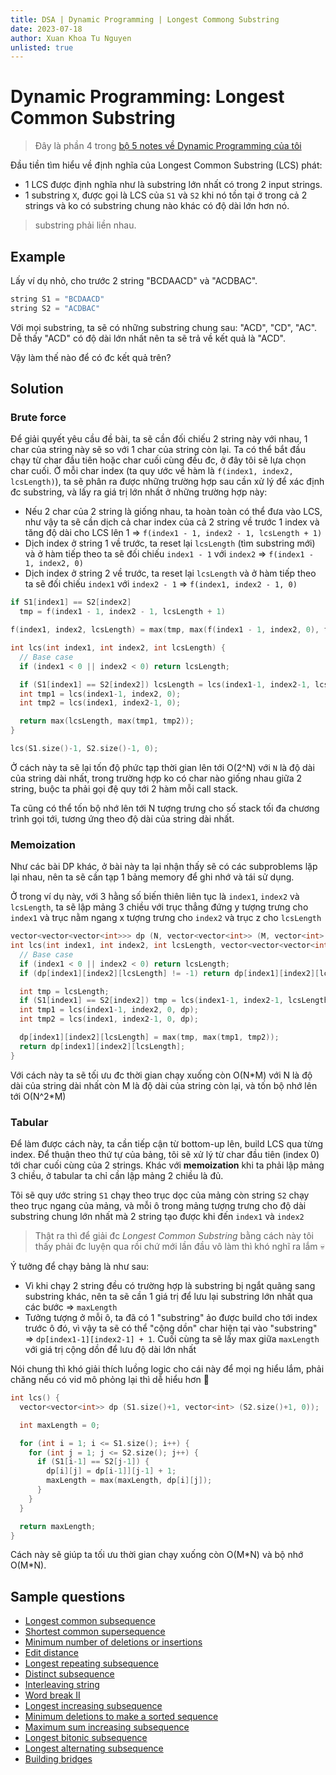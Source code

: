 ```yaml
---
title: DSA | Dynamic Programming | Longest Commong Substring
date: 2023-07-18
author: Xuan Khoa Tu Nguyen
unlisted: true
---
```


# Dynamic Programming: Longest Common Substring

> Đây là phần 4 trong [bộ 5 notes về Dynamic Programming của tôi](/dsa/dynamic-programming)

Đầu tiền tìm hiểu về định nghĩa của Longest Common Substring (LCS) phát:

- 1 LCS được định nghĩa như là substring lớn nhất có trong 2 input strings.
- 1 substring `X`, được gọi là LCS của `S1` và `S2` khi nó tồn tại ở trong cả 2 strings và ko có substring chung nào khác có độ dài lớn hơn nó.

> substring phải liền nhau.

## Example

Lấy ví dụ nhỏ, cho trước 2 string "BCDAACD" và "ACDBAC".

```cpp
string S1 = "BCDAACD"
string S2 = "ACDBAC"
```

Với mọi substring, ta sẽ có những substring chung sau: "ACD", "CD", "AC". Dễ thấy "ACD" có độ dài
lớn nhất nên ta sẽ trả về kết quả là "ACD".

Vậy làm thế nào để có đc kết quả trên?

## Solution

### Brute force

Để giải quyết yêu cầu đề bài, ta sẽ cần đối chiếu 2 string này với nhau, 1 char của string này sẽ so
với 1 char của string còn lại. Ta có thể bắt đầu chạy từ char đầu tiên hoặc char cuối cùng đều đc,
ở đây tôi sẽ lựa chọn char cuối. Ở mỗi char index (ta quy ước về hàm là `f(index1, index2, lcsLength)`),
ta sẽ phân ra được những trường hợp sau cần xử lý để xác định đc substring, và lấy ra giá trị lớn
nhất ở những trường hợp này:

- Nếu 2 char của 2 string là giống nhau, ta hoàn toàn có thể đưa vào LCS, như vậy ta sẽ cần dịch cả char index của cả 2 string về trước 1 index và tăng độ dài cho LCS lên 1 => `f(index1 - 1, index2 - 1, lcsLength + 1)`
- Dịch index ở string 1 về trước, ta reset lại `lcsLength` (tìm substring mới) và ở hàm tiếp theo ta sẽ đối chiếu `index1 - 1` với `index2` => `f(index1 - 1, index2, 0)`
- Dịch index ở string 2 về trước, ta reset lại `lcsLength` và ở hàm tiếp theo ta sẽ đối chiếu `index1` với `index2 - 1` => `f(index1, index2 - 1, 0)`

```cpp
if S1[index1] == S2[index2]
  tmp = f(index1 - 1, index2 - 1, lcsLength + 1)

f(index1, index2, lcsLength) = max(tmp, max(f(index1 - 1, index2, 0), f(index1, index2 - 1, 0)))
```

```cpp
int lcs(int index1, int index2, int lcsLength) {
  // Base case
  if (index1 < 0 || index2 < 0) return lcsLength;

  if (S1[index1] == S2[index2]) lcsLength = lcs(index1-1, index2-1, lcsLength+1);
  int tmp1 = lcs(index1-1, index2, 0);
  int tmp2 = lcs(index1, index2-1, 0);

  return max(lcsLength, max(tmp1, tmp2));
}

lcs(S1.size()-1, S2.size()-1, 0);
```

Ở cách này ta sẽ lại tốn độ phức tạp thời gian lên tới O(2^N) với `N` là độ dài của string dài nhất,
trong trường hợp ko có char nào giống nhau giữa 2 string, buộc ta phải gọi đệ quy tới 2 hàm mỗi
call stack.

Ta cũng có thể tốn bộ nhớ lên tới N tượng trưng cho số stack tối đa chương trình gọi tới, tương ứng
theo độ dài của string dài nhất.

### Memoization

Như các bài DP khác, ở bài này ta lại nhận thấy sẽ có các subproblems lặp lại nhau, nên ta sẽ cần
tạp 1 bảng memory để ghi nhớ và tái sử dụng.

Ở trong ví dụ này, với 3 hằng số biến thiên liên tục là `index1`, `index2` và `lcsLength`, ta sẽ lập
mảng 3 chiều với trục thẳng đứng y tượng trưng cho `index1` và trục nằm ngang x tượng trưng cho
`index2` và trục z cho `lcsLength`

```cpp
vector<vector<vector<int>>> dp (N, vector<vector<int>> (M, vector<int> (max(N, M), -1)));
int lcs(int index1, int index2, int lcsLength, vector<vector<vector<int>>>& dp) {
  // Base case
  if (index1 < 0 || index2 < 0) return lcsLength;
  if (dp[index1][index2][lcsLength] != -1) return dp[index1][index2][lcsLength];

  int tmp = lcsLength;
  if (S1[index1] == S2[index2]) tmp = lcs(index1-1, index2-1, lcsLength+1, dp);
  int tmp1 = lcs(index1-1, index2, 0, dp);
  int tmp2 = lcs(index1, index2-1, 0, dp);

  dp[index1][index2][lcsLength] = max(tmp, max(tmp1, tmp2));
  return dp[index1][index2][lcsLength];
}
```

Với cách này ta sẽ tối ưu đc thời gian chạy xuống còn O(N\*M) với N là độ dài của string dài nhất
còn M là độ dài của string còn lại, và tốn bộ nhớ lên tới O(N^2\*M)

### Tabular

Để làm được cách này, ta cần tiếp cận từ bottom-up lên, build LCS qua từng index. Để thuận theo thứ
tự của bảng, tôi sẽ xử lý từ char đầu tiên (index 0) tới char cuối cùng của 2 strings. Khác với
**memoization** khi ta phải lập mảng 3 chiều, ở tabular ta chỉ cần lập mảng 2 chiều là đủ.

Tôi sẽ quy ước string `S1` chạy theo trục dọc của mảng còn string `S2` chạy theo trục ngang của mảng, và
mỗi ô trong mảng tượng trưng cho độ dài substring chung lớn nhất mà 2 string tạo được khi đến
`index1` và `index2`

> Thật ra thì để giải đc *Longest Common Substring* bằng cách này tôi thấy phải đc luyện qua rồi chứ
> mới lần đầu vô làm thì khó nghĩ ra lắm 💀

Ý tưởng để chạy bảng là như sau:

- Vì khi chạy 2 string đều có trường hợp là substring bị ngắt quãng sang substring khác, nên ta sẽ cần 1 giá trị để lưu lại substring lớn nhất qua các bước => `maxLength`
- Tưởng tượng ở mỗi ô, ta đã có 1 "substring" ảo được build cho tới index trước ô đó, vì vậy ta sẽ có thể "cộng dồn" char hiện tại vào "substring" => `dp[index1-1][index2-1] + 1`. Cuối cùng ta sẽ lấy max giữa `maxLength` với giá trị cộng dồn để lưu độ dài lớn nhất

Nói chung thì khó giải thích luồng logic cho cái này để mọi ng hiểu lắm, phải chăng nếu có vid mô
phỏng lại thì dễ hiểu hơn 🙁

```cpp
int lcs() {
  vector<vector<int>> dp (S1.size()+1, vector<int> (S2.size()+1, 0));

  int maxLength = 0;

  for (int i = 1; i <= S1.size(); i++) {
    for (int j = 1; j <= S2.size(); j++) {
      if (S1[i-1] == S2[j-1]) {
        dp[i][j] = dp[i-1]][j-1] + 1;
        maxLength = max(maxLength, dp[i][j]);
      }
    }
  }

  return maxLength;
}
```

Cách này sẽ giúp ta tối ưu thời gian chạy xuống còn O(M\*N) và bộ nhớ O(M\*N).

## Sample questions

- [Longest common subsequence](https://leetcode.com/problems/longest-common-subsequence/)
- [Shortest common supersequence](https://leetcode.com/problems/shortest-common-supersequence/)
- [Minimum number of deletions or insertions](https://www.geeksforgeeks.org/minimum-number-deletions-insertions-transform-one-string-another/)
- [Edit distance](https://leetcode.com/problems/edit-distance/)
- [Longest repeating subsequence](https://www.geeksforgeeks.org/longest-repeating-subsequence/)
- [Distinct subsequence](https://leetcode.com/problems/distinct-subsequences/)
- [Interleaving string](https://leetcode.com/problems/interleaving-string/)
- [Word break II](https://leetcode.com/problems/word-break-ii/)
- [Longest increasing subsequence](https://leetcode.com/problems/longest-increasing-subsequence/)
- [Minimum deletions to make a sorted sequence](https://www.geeksforgeeks.org/minimum-number-deletions-make-sorted-sequence/)
- [Maximum sum increasing subsequence](https://www.geeksforgeeks.org/maximum-sum-increasing-subsequence-dp-14/)
- [Longest bitonic subsequence](https://www.geeksforgeeks.org/longest-bitonic-subsequence-dp-15/)
- [Longest alternating subsequence](https://www.geeksforgeeks.org/longest-alternating-subsequence/)
- [Building bridges](https://www.geeksforgeeks.org/dynamic-programming-building-bridges/)
